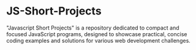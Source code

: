 # JS-Short-Projects
"Javascript Short Projects" is a repository dedicated to compact and focused JavaScript programs, designed to showcase practical, concise coding examples and solutions for various web development challenges.
